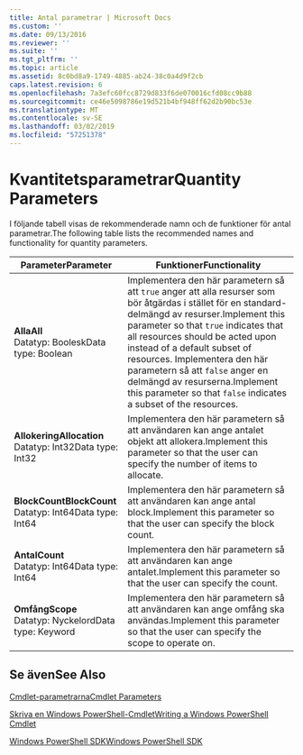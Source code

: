 ```yaml
---
title: Antal parametrar | Microsoft Docs
ms.custom: ''
ms.date: 09/13/2016
ms.reviewer: ''
ms.suite: ''
ms.tgt_pltfrm: ''
ms.topic: article
ms.assetid: 8c0bd8a9-1749-4885-ab24-38c0a4d9f2cb
caps.latest.revision: 6
ms.openlocfilehash: 7a3efc60fcc8729d833f6de070016cfd08cc9b88
ms.sourcegitcommit: ce46e5098786e19d521b4bf948ff62d2b90bc53e
ms.translationtype: MT
ms.contentlocale: sv-SE
ms.lasthandoff: 03/02/2019
ms.locfileid: "57251378"
---
```

# <a name="quantity-parameters"></a><span data-ttu-id="051f4-102">Kvantitetsparametrar</span><span class="sxs-lookup"><span data-stu-id="051f4-102">Quantity Parameters</span></span>

<span data-ttu-id="051f4-103">I följande tabell visas de rekommenderade namn och de funktioner för antal parametrar.</span><span class="sxs-lookup"><span data-stu-id="051f4-103">The following table lists the recommended names and functionality for quantity parameters.</span></span>

|<span data-ttu-id="051f4-104">Parameter</span><span class="sxs-lookup"><span data-stu-id="051f4-104">Parameter</span></span>|<span data-ttu-id="051f4-105">Funktioner</span><span class="sxs-lookup"><span data-stu-id="051f4-105">Functionality</span></span>|
|---|---|
|<span data-ttu-id="051f4-106">**Alla**</span><span class="sxs-lookup"><span data-stu-id="051f4-106">**All**</span></span><br><span data-ttu-id="051f4-107">Datatyp: Boolesk</span><span class="sxs-lookup"><span data-stu-id="051f4-107">Data type: Boolean</span></span>|<span data-ttu-id="051f4-108">Implementera den här parametern så att `true` anger att alla resurser som bör åtgärdas i stället för en standard-delmängd av resurser.</span><span class="sxs-lookup"><span data-stu-id="051f4-108">Implement this parameter so that `true` indicates that all resources should be acted upon instead of a default subset of resources.</span></span> <span data-ttu-id="051f4-109">Implementera den här parametern så att `false` anger en delmängd av resurserna.</span><span class="sxs-lookup"><span data-stu-id="051f4-109">Implement this parameter so that `false` indicates a subset of the resources.</span></span>|
|<span data-ttu-id="051f4-110">**Allokering**</span><span class="sxs-lookup"><span data-stu-id="051f4-110">**Allocation**</span></span><br><span data-ttu-id="051f4-111">Datatyp: Int32</span><span class="sxs-lookup"><span data-stu-id="051f4-111">Data type: Int32</span></span>|<span data-ttu-id="051f4-112">Implementera den här parametern så att användaren kan ange antalet objekt att allokera.</span><span class="sxs-lookup"><span data-stu-id="051f4-112">Implement this parameter so that the user can specify the number of items to allocate.</span></span>|
|<span data-ttu-id="051f4-113">**BlockCount**</span><span class="sxs-lookup"><span data-stu-id="051f4-113">**BlockCount**</span></span><br><span data-ttu-id="051f4-114">Datatyp: Int64</span><span class="sxs-lookup"><span data-stu-id="051f4-114">Data type: Int64</span></span>|<span data-ttu-id="051f4-115">Implementera den här parametern så att användaren kan ange antal block.</span><span class="sxs-lookup"><span data-stu-id="051f4-115">Implement this parameter so that the user can specify the block count.</span></span>|
|<span data-ttu-id="051f4-116">**Antal**</span><span class="sxs-lookup"><span data-stu-id="051f4-116">**Count**</span></span><br><span data-ttu-id="051f4-117">Datatyp: Int64</span><span class="sxs-lookup"><span data-stu-id="051f4-117">Data type: Int64</span></span>|<span data-ttu-id="051f4-118">Implementera den här parametern så att användaren kan ange antalet.</span><span class="sxs-lookup"><span data-stu-id="051f4-118">Implement this parameter so that the user can specify the count.</span></span>|
|<span data-ttu-id="051f4-119">**Omfång**</span><span class="sxs-lookup"><span data-stu-id="051f4-119">**Scope**</span></span><br><span data-ttu-id="051f4-120">Datatyp: Nyckelord</span><span class="sxs-lookup"><span data-stu-id="051f4-120">Data type: Keyword</span></span>|<span data-ttu-id="051f4-121">Implementera den här parametern så att användaren kan ange omfång ska användas.</span><span class="sxs-lookup"><span data-stu-id="051f4-121">Implement this parameter so that the user can specify the scope to operate on.</span></span>|

## <a name="see-also"></a><span data-ttu-id="051f4-122">Se även</span><span class="sxs-lookup"><span data-stu-id="051f4-122">See Also</span></span>

[<span data-ttu-id="051f4-123">Cmdlet-parametrarna</span><span class="sxs-lookup"><span data-stu-id="051f4-123">Cmdlet Parameters</span></span>](./cmdlet-parameters.md)

[<span data-ttu-id="051f4-124">Skriva en Windows PowerShell-Cmdlet</span><span class="sxs-lookup"><span data-stu-id="051f4-124">Writing a Windows PowerShell Cmdlet</span></span>](./writing-a-windows-powershell-cmdlet.md)

[<span data-ttu-id="051f4-125">Windows PowerShell SDK</span><span class="sxs-lookup"><span data-stu-id="051f4-125">Windows PowerShell SDK</span></span>](../windows-powershell-reference.md)
